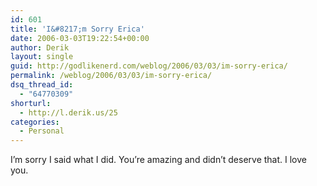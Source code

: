 ```yaml
---
id: 601
title: 'I&#8217;m Sorry Erica'
date: 2006-03-03T19:22:54+00:00
author: Derik
layout: single
guid: http://godlikenerd.com/weblog/2006/03/03/im-sorry-erica/
permalink: /weblog/2006/03/03/im-sorry-erica/
dsq_thread_id:
  - "64770309"
shorturl:
  - http://l.derik.us/25
categories:
  - Personal
---
```

I&#8217;m sorry I said what I did. You&#8217;re amazing and didn&#8217;t deserve that. I love you.
